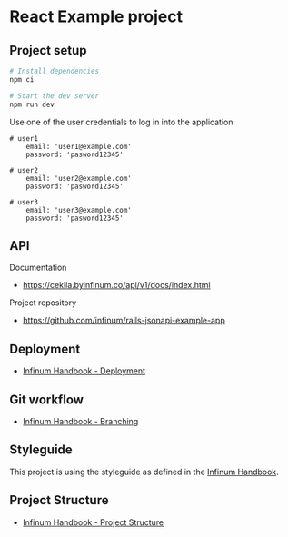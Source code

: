 # React Example project

## Project setup

```bash
# Install dependencies
npm ci

# Start the dev server
npm run dev
```

Use one of the user credentials to log in into the application

```
# user1
    email: 'user1@example.com'
    password: 'pasword12345'

# user2
    email: 'user2@example.com'
    password: 'pasword12345'

# user3
    email: 'user3@example.com'
    password: 'pasword12345'
```

## API

Documentation

- https://cekila.byinfinum.co/api/v1/docs/index.html

Project repository

- https://github.com/infinum/rails-jsonapi-example-app

## Deployment

- [Infinum Handbook - Deployment](https://infinum.com/handbook/frontend/git/deployment)

## Git workflow

- [Infinum Handbook - Branching](https://infinum.com/handbook/frontend/git/branching)

## Styleguide

This project is using the styleguide as defined in the [Infinum Handbook](https://infinum.com/handbook/frontend/react/chakra-ui).

## Project Structure

- [Infinum Handbook - Project Structure](https://infinum.com/handbook/frontend/react/project-structure)
